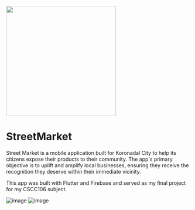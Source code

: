 
<img src="https://github.com/JohnEsleyer/StreetMarket/assets/66754038/5cb3d052-33bc-43ee-bfba-7e3a815fe579" width="300">

# StreetMarket
Street Market is a mobile application built for Koronadal City to help its citizens expose their products to their community. The app's primary objective is to uplift and amplify local businesses, ensuring they receive the recognition they deserve within their immediate vicinity.

This app was built with Flutter and Firebase and served as my final project for my CSCC106 subject. 


![image](https://github.com/JohnEsleyer/StreetMarket/assets/66754038/c512ee0a-c129-4de1-a478-14c3aa3f296d)
![image](https://github.com/JohnEsleyer/StreetMarket/assets/66754038/612f0c7d-0d2b-49b2-8359-2d6afc22a9fc)

